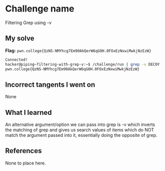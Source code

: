 # Challenge name
Filtering Grep using -v

## My solve
**Flag:** `pwn.college{QzNS-NMYhcg7Em90AkQerW6qG0H.0FOxEzNxwiMwkjNzEzW}`

```bash
Connected!                                                                        
hacker@piping~filtering-with-grep-v:~$ /challenge/run | grep -v DECOY
pwn.college{QzNS-NMYhcg7Em90AkQerW6qG0H.0FOxEzNxwiMwkjNzEzW}
```

## Incorrect tangents I went on 
None

## What I learned
An alternative argument/option we can pass into grep is -v which inverts the matching of grep and gives us search values of items which do NOT match the argument passed into it, essentially doing the opposite of grep. 

## References 
None to place here.